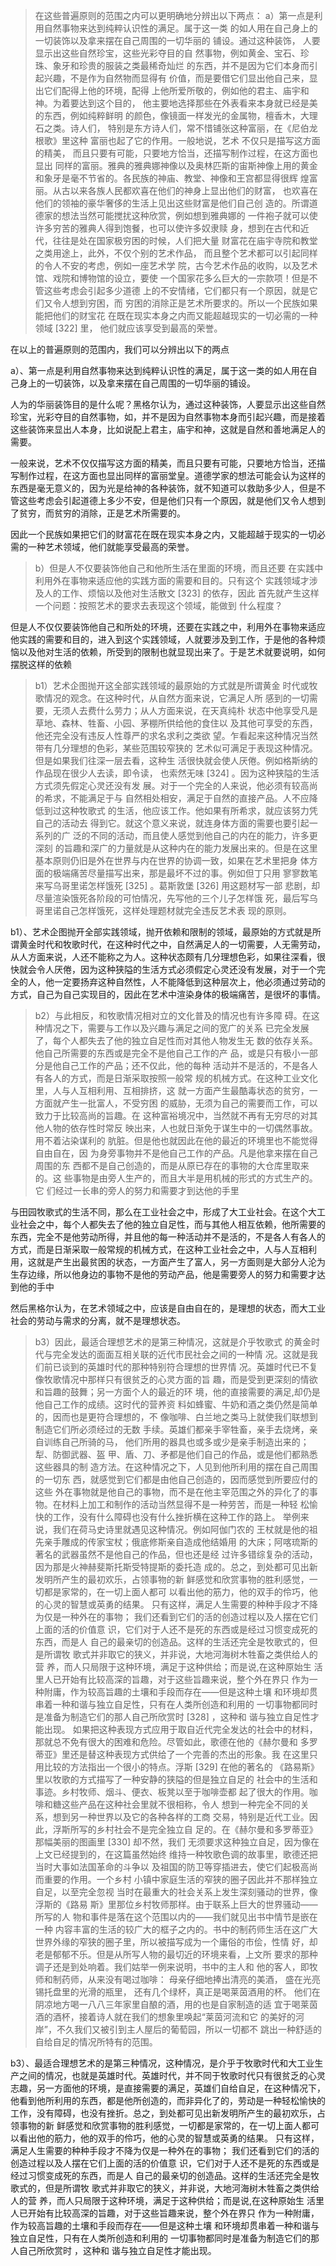 <blockquote data-pid="5SDwsFCf">在这些普遍原则的范围之内可以更明确地分辨出以下两点： a）第⼀点是利⽤⾃然事物来达到纯粹认识性的满⾜。属于这⼀类 的如⼈⽤在⾃⼰⾝上的⼀切装饰以及拿来摆在⾃⼰周围的⼀切华丽的 铺设。通过这种装饰， ⼈要显⽰出这些⾃然珍宝，这些光彩夺⽬的⾃ 然事物，例如⻩⾦、宝⽯、珍珠、象⽛和珍贵的服装之类最稀奇灿烂 的东⻄，并不是因为它们本⾝⽽引起兴趣，不是作为⾃然物⽽显得有 价值，⽽是要借它们显出他⾃⼰来，显出它们配得上他的环境，配得 上他所爱所敬的，例如他的君主、庙宇和神。为着要达到这个⽬的， 他主要地选择那些在外表看来本⾝就已经是美的东⻄，例如纯粹鲜明 的颜⾊，像镜⾯⼀样发光的⾦属物，檀⾹⽊，⼤理⽯之类。诗⼈们， 特别是东⽅诗⼈们，常不惜铺张这种富丽，在《尼伯⻰根歌》⾥这种 富丽也起了它的作⽤。⼀般地说，艺术 不仅只是描写这⽅⾯的精美， ⽽且只要有可能，只要地⽅恰当，还描写制作过程，在这⽅⾯也显出 同样的富丽。雅典的雅典娜神像以及奥林匹斯的宙斯神像上⽤的⻩⾦ 和象⽛是毫不节省的。各⺠族的神庙、教堂、神像和王宫都显得很辉 煌富丽。从古以来各族⼈⺠都欢喜在他们的神⾝上显出他们的财富， 也欢喜在他们的领袖的豪华奢侈的⽣活上⻅出这些财富是他们⾃⼰创 造的。所谓道德家的想法当然可能搅扰这种欣赏，例如想到雅典娜的 ⼀件袍⼦就可以使许多穷苦的雅典⼈得到饱餐，也可以使许多奴⾪赎 ⾝，想到在古代和近代，往往是处在国家极穷困的时候，⼈们把⼤量 财富花在庙宇寺院和教堂之类⽤途上，此外，不仅个别的艺术作品， ⽽且整个艺术都可以引起同样的令⼈不安的考虑，例如⼀座艺术学 院，古今艺术作品的收购，以及艺术馆、戏院和博物馆的设⽴，要使 ⼀个国家花多么巨⼤的⼀宗款项！但是不管这些考虑会引起多少道德 上的不安情绪，它们都只有⼀个原因，就是它们⼜令⼈想到穷困，⽽ 穷困的消除正是艺术所要求的。所以⼀个⺠族如果能把他们的财宝花 在既在现实本⾝之内⽽⼜能超越现实的⼀切必需的⼀种领域 [322] ⾥， 他们就应该享受到最⾼的荣誉。</blockquote><p data-pid="R_GlAAc7">在以上的普遍原则的范围内，我们可以分辨出以下的两点</p><p data-pid="P2wUcNb1">a）、第一点是利用自然事物来达到纯粹认识性的满足，属于这一类的如人用在自己身上的一切装饰，以及拿来摆在自己周围的一切华丽的铺设。</p><p data-pid="zJNYwChm">人为的华丽装饰目的是什么呢？黑格尔认为，通过这种装饰，人要显示出这些自然珍宝，光彩夺目的自然事物，如，并不是因为自然事物本身而引起兴趣，而是接着这些装饰来显出人本身，比如说配上君主，庙宇和神，这就是自然和善地满足人的需要。</p><p data-pid="92oalevi">一般来说，艺术不仅仅描写这方面的精美，而且只要有可能，只要地方恰当，还描写制作过程，在这方面也显出同样的富丽堂皇。道德学家的想法可能会认为这样的东西是毫无意义的，因为光是给神的各种装饰，就不知道可以救助多少人，但是不管这些考虑会引起道德上多少不安，但是他们只有一个原因，就是他们又令人想到了贫穷，而贫穷的消除，正是艺术所需要的。</p><p data-pid="bZa8pDqD">因此一个民族如果把它们的财富花在既在现实本身之内，又能超越于现实的一切必需的一种艺术领域，他们就能享受最高的荣誉。</p><blockquote data-pid="zZtIQVz2">b）但是⼈不仅要装饰他⾃⼰和他所⽣活在⾥⾯的环境，⽽且还要 在实践中利⽤外在事物来适应他的实践⽅⾯的需要和⽬的。只有这个 实践领域才涉及⼈的⼯作、烦恼以及他对⽣活散⽂ [323] 的依存，因此 ⾸先就产⽣这样⼀个问题：按照艺术的要求去表现这个领域，能做到 什么程度？ </blockquote><p data-pid="iWdpYBor">但是人不仅仅要装饰他自己和所处的环境，还要在实践之中，利用外在事物来适应他实践的需要和目的，进入到这个实践领域，人就要涉及到工作，于是他的各种烦恼以及他对生活的依赖，所受到的限制也就显现出来了。于是艺术就要说明，如何摆脱这样的依赖</p><blockquote data-pid="dBK_h1fJ">b1）艺术企图抛开这全部实践领域的最原始的⽅式就是所谓⻩⾦ 时代或牧歌情况的观念。在这种时代，从⾃然⽅⾯来说，它满⾜⼈所 感到的⼀切需要，⽆须⼈去费什么劳⼒；从⼈⽅⾯来说，在天真纯朴 状态中他享受凡是草地、森林、牲畜、⼩园、茅棚所供给他的⾷住以 及其他可享受的东⻄，他还完全没有违反⼈性尊严的求名求利之类欲 望。乍看起来这种情况当然带有⼏分理想的⾊彩，某些范围较窄狭的 艺术似可满⾜于表现这种情况。但是如果我们往深⼀层去看，这种⽣ 活很快就会使⼈厌倦。例如格斯纳的作品现在很少⼈去读，即令读， 也索然⽆味 [324] 。因为这种狭隘的⽣活⽅式须先假定⼼灵还没有发 展。对于⼀个完全的⼈来说，他必须有较⾼尚的希求，不能满⾜于与 ⾃然相处相安，满⾜于⾃然的直接产品。⼈不应降低到过这种牧歌式 的⽣活，他应该⼯作。他如果有所希求，就应该努⼒凭⾃⼰的活动去 得到它。就这个意义来说，就连⾝体⽅⾯的需要也要引起⼀系列的⼴ 泛的不同的活动，⽽且使⼈感觉到他⾃⼰的内在的能⼒，许多更深刻 的旨趣和深⼴的⼒量就是从这种内在的能⼒发展出来的。但是在这⾥ 基本原则仍旧是外在世界与内在世界的协调⼀致，如果在艺术⾥把⾝ 体⽅⾯的极端痛苦尽量描写出来，那是最坏不过的事。例如但丁只⽤ 寥寥数笔来写乌哥⾥诺怎样饿死 [325] 。葛斯敦堡 [326] ⽤这题材写⼀部 悲剧，却尽量渲染饿死各阶段的可怕情况，先写他的三个⼉⼦怎样饿 死，最后写乌哥⾥诺⾃⼰怎样饿死，这样处理题材就完全违反艺术表 现的原则。 </blockquote><p data-pid="vIYhy_p8">b1）、艺术企图抛开全部实践领域，抛开依赖和限制的领域，最原始的方式就是所谓黄金时代和牧歌时代，在这种时代之中，自然满足人的一切需要，人无需劳动，从人方面来说，人还不能称之为人。这种状态颇有几分理想色彩，如果往深看，很快就会令人厌倦，因为这种狭隘的生活方式必须假定心灵还没有发展，对于一个完全的人，他一定要扬弃这种自然性，人不能降低到这种层次上，他必须通过劳动的方式，自己为自己实现目的，因此在艺术中渲染身体的极端痛苦，是很坏的事情。</p><blockquote data-pid="QV1NIGr8">b2）与此相反，和牧歌情况相对⽴的⽂化普及的情况也有许多障 碍。在这种情况之下，需要与⼯作以及兴趣与满⾜之间的宽⼴的关系 已完全发展了，每个⼈都失去了他的独⽴⾃⾜性⽽对其他⼈物发⽣⽆ 数的依存关系。他⾃⼰所需要的东⻄或是完全不是他⾃⼰⼯作的产 品，或是只有极⼩⼀部分是他⾃⼰⼯作的产品；还不仅此，他的每种 活动并不是活的，不是各⼈有各⼈的⽅式，⽽是⽇渐采取按照⼀般常 规的机械⽅式。在这种⼯业⽂化⾥，⼈与⼈互相利⽤、互相排挤，这 就⼀⽅⾯产⽣最酷毒状态的贫穷，⼀⽅⾯就产⽣⼀批富⼈，不受穷困 的威胁，⽆须为⾃⼰的需要⽽⼯作，可以致⼒于⽐较⾼尚的旨趣。在 这种富裕境况中，当然就不再有⽆穷尽的对其他⼈物的依存性时常反 映出来，⼈也就⽇渐免于谋⽣中的⼀切偶然事故。⽤不着沾染谋利的 肮脏。但是他也就因此在他的最近的环境⾥也不能觉得⾃由⾃在，因 为⾝旁事物并不是他⾃⼰⼯作的产品。凡是他拿来摆在⾃⼰周围的东 ⻄都不是⾃⼰创造的，⽽是从原已存在的事物的⼤仓库⾥取来的。这 些事物是由旁⼈⽣产的，⽽且⼤半是⽤机械的形式的⽅式⽣产的。它 们经过⼀⻓串的旁⼈的努⼒和需要才到达他的⼿⾥</blockquote><p data-pid="sUib8Udc">与田园牧歌式的生活不同，那么在工业社会之中，形成了大工业社会。在这个大工业社会之中，每个人都失去了他的独立自足性，而与其他人相互依赖，他所需要的东西，完全不是他劳动所得，并且他的每一种活动并不是活的，不是各人有各人的方式，而是日渐采取一般常规的机械方式，在这种工业社会之中，人与人互相利用，这就是产生出最贫困的状态，一方面产生了富人，另一方面则是大部分人沦为生存边缘，所以他身边的事物不是他的劳动产品，他是需要旁人的努力和需要才达到他的手中</p><p data-pid="X_MKvsXo">然后黑格尔认为，在艺术领域之中，应该是自由自在的，是理想的状态，而大工业社会的劳动与需求的分离，就不是理想状态。</p><blockquote data-pid="CC2ZbukG">b3）因此，最适合理想艺术的是第三种情况，这就是介乎牧歌式 的⻩⾦时代与完全发达的⾯⾯互相关联的近代市⺠社会之间的⼀种情 况。这就是我们前已谈到的英雄时代的那种特别符合理想的世界情 况。英雄时代已不复像牧歌情况中那样只有很贫乏的⼼灵⽅⾯的旨 趣，⽽是受到更深刻的情欲和旨趣的⿎舞；另⼀⽅⾯个⼈的最近的环 境，他的直接需要的满⾜,却仍是他⾃⼰⼯作的成绩。这时代的营养资 料如蜂蜜、⽜奶和酒之类仍然是简单的，因⽽也是更符合理想的，不 像咖啡、⽩兰地之类⻢上就使我们联想到制造它们所必须经过的⽆数 ⼿续。英雄们都亲⼿宰牲畜，亲⼿去烧烤，亲⾃训练⾃⼰所骑的⻢， 他们所⽤的器具也或多或少是亲⼿制造出来的；犁、防御武器、盔 甲、盾、⼑、⽭都是他们⾃⼰的作品，或是他们都熟悉这些器具的制 造⽅法。在这种情况之下，⼈⻅到他所利⽤的摆在⾃⼰周围的⼀切东 ⻄，就感觉到它们都是由他⾃⼰创造的，因⽽感觉到所要应付的这些 外在事物就是他⾃⼰的事物，⽽不是在他主宰范围之外的异化了的事 物。在材料上加⼯和制作的活动当然显得不是⼀种劳苦，⽽是⼀种轻 松愉快的⼯作，没有什么障碍也没有什么挫折横在这种⼯作的路上。 举例来说，我们在荷⻢史诗⾥就遇⻅这种情况。例如阿伽门农的 王杖就是他的祖先亲⼿雕成的传家宝杖；俄底修斯亲⾃造成他结婚⽤ 的⼤床；阿喀琉斯的著名的武器虽然不是他⾃⼰的作品，但也还是经 过许多错综复杂的活动，因为那是⽕神赫斐斯托斯受特提斯的委托造 成的。总之，到处都可⻅出新发明所产⽣的最初欢乐，占领事物的新 鲜感觉和欣赏事物的胜利感觉，⼀切都是家常的，在⼀切上⾯⼈都可 以看出他的筋⼒，他的双⼿的伶巧，他的⼼灵的智慧或英勇的结果。 只有这样，满⾜⼈⽣需要的种种⼿段才不降为仅是⼀种外在的事物； 我们还看到它们的活的创造过程以及⼈摆在它们上⾯的活的价值意 识，它们对于⼈还不是死的东⻄或是经过习惯变成死的东⻄，⽽是⼈ ⾃⼰的最亲切的创造品。这样的⽣活还完全是牧歌式的，但是所谓牧 歌式并⾮取它的狭义，并⾮说，⼤地河海树⽊牲畜之类供给⼈的营 养，⽽⼈只局限于这种环境，满⾜于这种供给；⽽是说,在这种原始⽣ 活⾥⼈已开始有⽐较⾼深的旨趣，对于这些旨趣来说，整个外在界只 作为⼀种附庸，作为较⾼旨趣的⼟壤和⼿段⽽存在——但是这种⼟壤 和环境却贯串着⼀种和谐与独⽴⾃⾜性，只有在⼈类所创造和利⽤的 ⼀切事物都同时是准备为制造它们的那⼈⾃⼰所欣赏时 [328] ，这种和 谐与独⽴⾃⾜性才能出现。 如果把这种表现⽅式应⽤于取⾃近代完全发达的社会中的材料， 那就总不免有很⼤的困难和危险。尽管如此，歌德在他的《赫尔曼和 多罗蒂亚》⾥还是替这种表现⽅式供给了⼀个完善的杰出的形象。我 在这⾥只⽤⽐较的⽅法指出⼀个很⼩的特点。浮斯 [329] 在他的著名的 《路易斯》⾥以牧歌的⽅式描写了⼀种安静的狭隘的但是独⽴⾃⾜的 社会中的⽣活和事迹。乡村牧师、烟⽃、便⾐、板凳以⾄于咖啡壶都 起了很⼤的作⽤。咖啡和糖这些产品在这种社会⾥就不很相称，令⼈ 想到⼀种完全不同的关系，想到另⼀种世界以及它的各种各样的⼯商 交易，特别是近代⼯业。因此，浮斯所写的乡村社会不是完全独⽴⾃ ⾜的。在《赫尔曼和多罗蒂亚》那幅美丽的图画⾥ [330] 却不然，我们 ⽆须要求这种独⽴⾃⾜，因为像在上⽂已经提到的，在这篇虽然始终 维持⼀种牧歌⾊调的故事⾥，歌德还把当时⼤事如法国⾰命的⽃争以 及祖国的防卫等穿插进去，使它们起极⾼尚⽽重要的作⽤。⼀个乡村 ⼩镇中家庭⽣活的窄狭的圈⼦因此并不那样独⽴⾃⾜，以⾄完全忽视 当时在最重⼤的社会关系上发⽣深刻骚动的世界，像浮斯的《路易 斯》⾥那位乡村牧师那样。由于联系上巨⼤的世界骚动——所写的⼈ 物和事件是落在这个范围以内的——我们就⻅出书中情节是嵌在⼀种 内容丰富的⽣活的较⼴⼤的框⼦之内的。书中的制药师⽣活在这⼴⼤ 世界外缘的窄狭的圈⼦⾥，所以被描写成为⼀个庸俗的市侩，性情 好，却⽼是郁郁不乐。但是从所写⼈物的最切近的环境来看，上⽂所 要求的那种调⼦还是到处响着。我们姑举⼀例来说明，书中的主⼈和 他的客⼈，即牧师和制药师，从来没有喝过咖啡： ⺟亲仔细地捧出清亮的美酒， 盛在光亮锡托盘⾥的光滑的瓶⾥， 还有⼏个绿杯，真正是喝莱茵酒⽤的杯。 他们在阴凉地⽅喝⼀⼋⼋三年家⾥⾃酿的酒，⽤的也是⾃家制造的适 宜于喝莱茵酒的酒杯，接着诗⼈就在我们的想象⾥唤起“莱茵河流和它 的美好的河岸”，不久我们⼜被引到主⼈屋后的葡萄园，所以⼀切都不 跳出⼀种舒适的⾃给⾃⾜的情况所特有的范围。</blockquote><p data-pid="N2D7BAw9">b3）、最适合理想艺术的是第三种情况，这种情况，是介乎于牧歌时代和大工业生产之间的情况，也就是英雄时代。英雄时代，并不同于牧歌时代只有很贫乏的心灵志趣，另一方面他的环境，是直接需要的满足，英雄们自给自足，在这种情况下，他看到他所利用的东西，都是他所创造的，而非异化了的，劳动是一种轻松愉快的工作，没有障碍，也没有挫折。总之，到处都可⻅出新发明所产⽣的最初欢乐，占领事物的新 鲜感觉和欣赏事物的胜利感觉，⼀切都是家常的，在⼀切上⾯⼈都可 以看出他的筋⼒，他的双⼿的伶巧，他的⼼灵的智慧或英勇的结果。 只有这样，满⾜⼈⽣需要的种种⼿段才不降为仅是⼀种外在的事物； 我们还看到它们的活的创造过程以及⼈摆在它们上⾯的活的价值意 识，它们对于⼈还不是死的东⻄或是经过习惯变成死的东⻄，⽽是⼈ ⾃⼰的最亲切的创造品。这样的⽣活还完全是牧歌式的，但是所谓牧 歌式并⾮取它的狭义，并⾮说，⼤地河海树⽊牲畜之类供给⼈的营 养，⽽⼈只局限于这种环境，满⾜于这种供给；⽽是说,在这种原始⽣ 活⾥⼈已开始有⽐较⾼深的旨趣，对于这些旨趣来说，整个外在界只 作为⼀种附庸，作为较⾼旨趣的⼟壤和⼿段⽽存在——但是这种⼟壤 和环境却贯串着⼀种和谐与独⽴⾃⾜性，只有在⼈类所创造和利⽤的 ⼀切事物都同时是准备为制造它们的那⼈⾃⼰所欣赏时  ，这种和 谐与独⽴⾃⾜性才能出现。 </p><p></p>